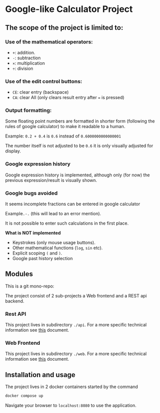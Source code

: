 # Google-like Calculator Project

## The scope of the project is limited to:

### Use of the mathematical operators:

-  `+`: addition.
-  `-`: subtraction
-  `×`: multiplication
-  `÷`: division

### Use of the edit control buttons:

-  `CE`: clear entry (backspace)
-  `CA`: clear All (only clears result entry after `=` is pressed)

### Output formatting:

Some floating point numbers are formatted in shorter form (following the rules of google calculator) to make it readable to a human.

Example: `0.2 + 0.4` is `0.6` instead of `0.6000000000000001`

The number itself is not adjusted to be `0.6` it is only visually adjusted for display.

### Google expression history

Google expression history is implemented, although only (for now) the previous expression/result is visually shown.

### Google bugs avoided

It seems incomplete fractions can be entered in google calculator

Example`.-.` (this will lead to an error mention).

It is not possible to enter such calculations in the first place.

**What is NOT implemented**

- Keystrokes (only mouse usage buttons).
- Other mathematical functions (`log`, `sin` etc).
- Explicit scoping `(` and `)`.
- Google past history selection

## Modules

This is a git mono-repo:

The project consist of 2 sub-projects a Web frontend and a REST api backend.

### Rest API

This project lives in subdirectory `./api`. For a more specific technical information see [this][rest-api-readme] document.

### Web Frontend

This project lives in subdirectory `./web`. For a more specific technical information see [this][web-readme] document.

## Installation and usage

The project lives in 2 docker containers started by the command

```bash
docker compose up
```

Navigate your browser to `localhost:8080` to use the application.


[rest-api-readme]: ./api/README.md
[web-readme]: ./web/README.md



